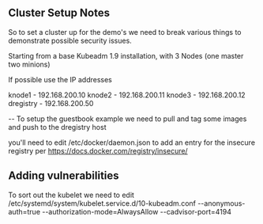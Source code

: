 Cluster Setup Notes
--

So to set a cluster up for the demo's we need to break various things to demonstrate possible security issues.

Starting from a base Kubeadm 1.9 installation, with 3 Nodes (one master two minions)

If possible use the IP addresses

knode1 - 192.168.200.10
knode2 - 192.168.200.11
knode3 - 192.168.200.12
dregistry - 192.168.200.50

--
To setup the guestbook example we need to pull and tag some images and push to the dregistry host

you'll need to edit /etc/docker/daemon.json to add an entry for the insecure registry per https://docs.docker.com/registry/insecure/



Adding vulnerabilities
--

To sort out the kubelet we need to edit /etc/systemd/system/kubelet.service.d/10-kubeadm.conf
--anonymous-auth=true  --authorization-mode=AlwaysAllow --cadvisor-port=4194